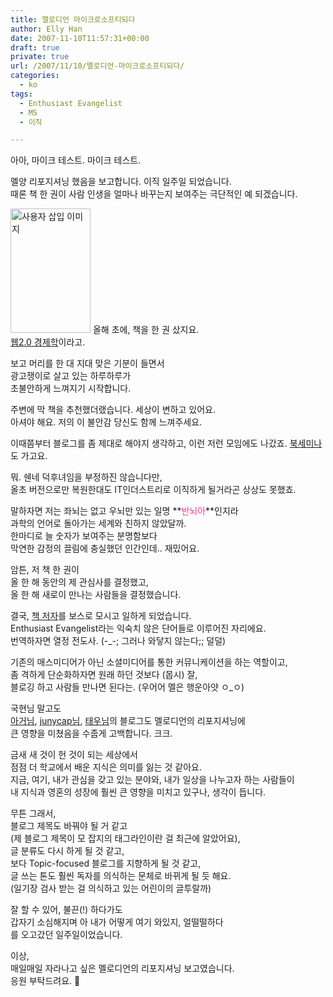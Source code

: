 ```yaml
---
title: 멜로디언 마이크로소프티되다
author: Elly Han
date: 2007-11-10T11:57:31+00:00
draft: true
private: true
url: /2007/11/10/멜로디언-마이크로소프티되다/
categories:
  - ko
tags:
  - Enthusiast Evangelist
  - MS
  - 이직

---
```

아아, 마이크 테스트. 마이크 테스트.

멜양 리포지셔닝 했음을 보고합니다. 이직 일주일 되었습니다.  
때론 책 한 권이 사람 인생을 얼마나 바꾸는지 보여주는 극단적인 예 되겠습니다.

<img src="https://i2.wp.com/ellyhan.cafe24.com/wp-content/uploads/2007/11/1027993524.png?resize=128%2C199" class="alignleft" width="128" height="199" alt="사용자 삽입 이미지" data-recalc-dims="1" /> 올해 초에, 책을 한 권 샀지요.  
<a href="http://www.aladdin.co.kr/shop/wproduct.aspx?ISBN=8960301191" target="_blank" rel="noopener noreferrer">웹2.0 경제학</A>이라고. 

보고 머리를 한 대 지대 맞은 기분이 들면서  
광고쟁이로 살고 있는 하루하루가  
초불안하게 느껴지기 시작합니다.

주변에 막 책을 추천했더랬습니다. 세상이 변하고 있어요.  
아셔야 해요. 저의 이 불안감 당신도 함께 느껴주세요. 

이때쯤부터 블로그를 좀 제대로 해야지 생각하고, 이런 저런 모임에도 나갔죠. <a href="http://mel.pe.kr/tag/웹%202.0%20경제학" target="_blank" rel="noopener noreferrer">북세미나</A>도 가고요.

뭐. 쉔네 덕후녀임을 부정하진 않습니다만,  
올초 버전으로만 복원한대도 IT인더스트리로 이직하게 될거라곤 상상도 못했죠.

말하자면 저는 좌뇌는 없고 우뇌만 있는 일명 **<FONT color="#ff3399">반뇌아</FONT>**인지라  
과학의 언어로 돌아가는 세계와 친하지 않았달까.  
한마디로 늘 숫자가 보여주는 분명함보다  
막연한 감정의 끌림에 충실했던 인간인데.. 재밌어요.

암튼, 저 책 한 권이  
올 한 해 동안의 제 관심사를 결정했고,  
올 한 해 새로이 만나는 사람들을 결정했습니다.

결국, <a href="http://www.goodhyun.com/" target="_blank" rel="noopener noreferrer">책 저자</A>를 보스로 모시고 일하게 되었습니다.  
Enthusiast Evangelist라는 익숙치 않은 단어들로 이루어진 자리에요.  
번역하자면 열정 전도사. (-_-; 그러나 와닿지 않는다;; 덜덜)

기존의 매스미디어가 아닌 소셜미디어를 통한 커뮤니케이션을 하는 역할이고,  
좀 격하게 단순화하자면 원래 하던 것보다 (몹시) 잘,  
블로깅 하고 사람들 만나면 된다는. (우어어 멜은 행운아얏 ㅇ_ㅇ)

국현님 말고도  
<a href="http://gatorlog.com/" target="_blank" rel="noopener noreferrer">아거님</A>, <a href="http://www.junycap.com/blog/" target="_blank" rel="noopener noreferrer">junycap님</A>, <a href="http://twlog.net/wp/" target="_blank" rel="noopener noreferrer">태우님</A>의 블로그도 멜로디언의 리포지셔닝에  
큰 영향을 미쳤음을 수줍게 고백합니다. 크크.

금새 새 것이 헌 것이 되는 세상에서  
점점 더 학교에서 배운 지식은 의미를 잃는 것 같아요.  
지금, 여기, 내가 관심을 갖고 있는 분야와, 내가 일상을 나누고자 하는 사람들이  
내 지식과 영혼의 성장에 훨씬 큰 영향을 미치고 있구나, 생각이 듭니다.

무튼 그래서,  
블로그 제목도 바꿔야 될 거 같고  
(제 블로그 제목이 모 잡지의 태그라인이란 걸 최근에 알았어요),  
글 분류도 다시 하게 될 것 같고,  
보다 Topic-focused 블로그를 지향하게 될 것 같고,  
글 쓰는 톤도 훨씬 독자를 의식하는 문체로 바뀌게 될 듯 해요.  
(일기장 검사 받는 걸 의식하고 있는 어린이의 글투랄까)

잘 할 수 있어, 불끈(!) 하다가도  
갑자기 소심해지며 아 내가 어떻게 여기 와있지, 얼떨떨하다  
를 오고갔던 일주일이었습니다.

이상,  
매일매일 자라나고 싶은 멜로디언의 리포지셔닝 보고였습니다.  
응원 부탁드려요. 🙂
